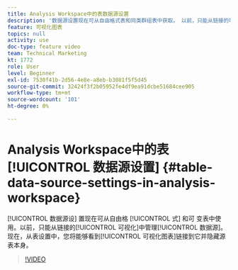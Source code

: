 ```yaml
---
title: Analysis Workspace中的表数据源设置
description: '数据源设置现在可从自由格式表和同类群组表中获取。 以前，只能从链接的可视化中管理数据源。 现在，您将能够从表设置中查看与其关联的可视化图表，并隐藏源表本身。 '
feature: 可视化图表
topics: null
activity: use
doc-type: feature video
team: Technical Marketing
kt: 1772
role: User
level: Beginner
exl-id: 7530f41b-2d56-4e8e-a8eb-b3081f5f5d45
source-git-commit: 32424f3f2b05952fe4df9ea91dcbe51684cee905
workflow-type: tm+mt
source-wordcount: '101'
ht-degree: 0%

---
```


# Analysis Workspace中的表[!UICONTROL 数据源设置] {#table-data-source-settings-in-analysis-workspace}

[!UICONTROL 数据源设] 置现在可从自由格 [!UICONTROL 式] 和可  变表中使用。以前，只能从链接的[!UICONTROL 可视化]中管理[!UICONTROL 数据源]。 现在，从表设置中，您将能够看到[!UICONTROL 可视化图表]链接到它并隐藏源表本身。

>[!VIDEO](https://video.tv.adobe.com/v/23558/?quality=12)
